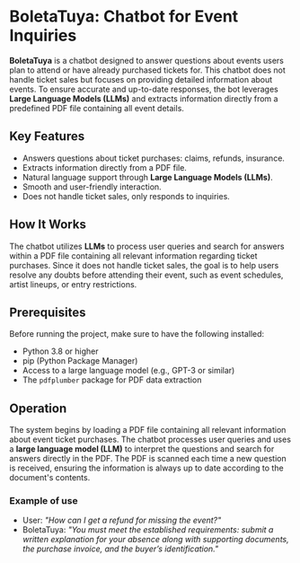 # BoletaTuya: Chatbot for Event Inquiries

**BoletaTuya** is a chatbot designed to answer questions about events users plan to attend or have already purchased tickets for. This chatbot does not handle ticket sales but focuses on providing detailed information about events. To ensure accurate and up-to-date responses, the bot leverages **Large Language Models (LLMs)** and extracts information directly from a predefined PDF file containing all event details.

## Key Features

- Answers questions about ticket purchases: claims, refunds, insurance.
- Extracts information directly from a PDF file.
- Natural language support through **Large Language Models (LLMs)**.
- Smooth and user-friendly interaction.
- Does not handle ticket sales, only responds to inquiries.

## How It Works

The chatbot utilizes **LLMs** to process user queries and search for answers within a PDF file containing all relevant information regarding ticket purchases. Since it does not handle ticket sales, the goal is to help users resolve any doubts before attending their event, such as event schedules, artist lineups, or entry restrictions.

## Prerequisites

Before running the project, make sure to have the following installed:

- Python 3.8 or higher
- pip (Python Package Manager)
- Access to a large language model (e.g., GPT-3 or similar)
- The `pdfplumber` package for PDF data extraction

## Operation

The system begins by loading a PDF file containing all relevant information about event ticket purchases. The chatbot processes user queries and uses a **large language model (LLM)** to interpret the questions and search for answers directly in the PDF. The PDF is scanned each time a new question is received, ensuring the information is always up to date according to the document's contents.

### Example of use

- User: *"How can I get a refund for missing the event?"*
- BoletaTuya: *"You must meet the established requirements: submit a written explanation for your absence along with supporting documents, the purchase invoice, and the buyer’s identification."*

